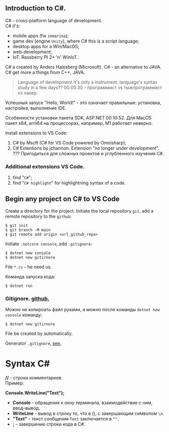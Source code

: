 ## Introduction to C#.
C# - cross-platform language of development.<br>
C# it's: 
* mobile apps (fw `zemarina`);
* game dev (engine `Unity`), where C# this is a script language;
* desktop apps for a Win/MacOS;
* web-development;
* IoT. Rassberry PI 2+ 'n' WinIoT.

C# a created by Anders Halesberg (Microsoft). C# - an alternative to JAVA. C# get more a things from C++, JAVA. 

> Language of development it's only a instrument.
> language's syntax study in a few days?? 00:05:30 - программист vs тыжпрограммист vs хакер.

Успешный запуск "Hello, World!" - это означает правильные: установка, настройка, выполнение IDE.

Особенности установки пакета SDK, ASP.NET 00:10:52. Для MacOS пакет x64, arm64 на процессорах, например, M1 работает неверно.

Install extensions to VS Code:

1. C# by Mscft (C# for VS Code powered by Omnisharp);
2. C# Extentions by jchannon. Extension "no longer under development". ??? Пригодиться для сложных проектов и углубленного изучения C#.

### Additional extensions VS Code.

1. find "`C#`";
2. find "`C# highlight`" for highlightning syntax of a code. 

## Begin any project on C# to VS Code
Create a directory for the project. Initiate the local repository `git`, add a remote repository to the `github`:

    $ git init
    $ git branch -M main
    $ git remote add origin <url_github_repo>

Initiate `.netcore console`, add `.gitignore`:

    $ dotnet new console
    $ dotnet new gitirnore

File `*.cs` - he need us.

Команда запуска кода:

    $ dotnet run 

### Gitignore. [github.](https://github.com/r-oleg-official/VisualStudio.git)

Можно не копироать файл руками, а можно после команды `dotnet new console` команду:

    $ dotnet new gitirnore

File be created by automatically.

Generator `.gitignore`, [see.](https://www.toptal.com/developers/gitignore)

# Syntax C#
**//** - строка комментариев.<br>
Пример:

**Console.WriteLine("Text");**<br>
* **Console** - обращение к окну терминала, взаимодействие с ним, ввод-вывод.<br>
* **WriteLine** - вывод в строку то, что в (), с завершающим символом `\n`.<br>
* **"Text"** - текст сообщения `Text` заключается в `""`.<br>
* **;** - завершение строки кода в C#.<br>

